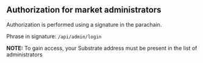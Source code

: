 ## Authorization for market administrators

Authorization is performed using a signature in the parachain.

Phrase in signature: `/api/admin/login`

**NOTE:**  To gain access, your Substrate address must be present in the list of administrators

